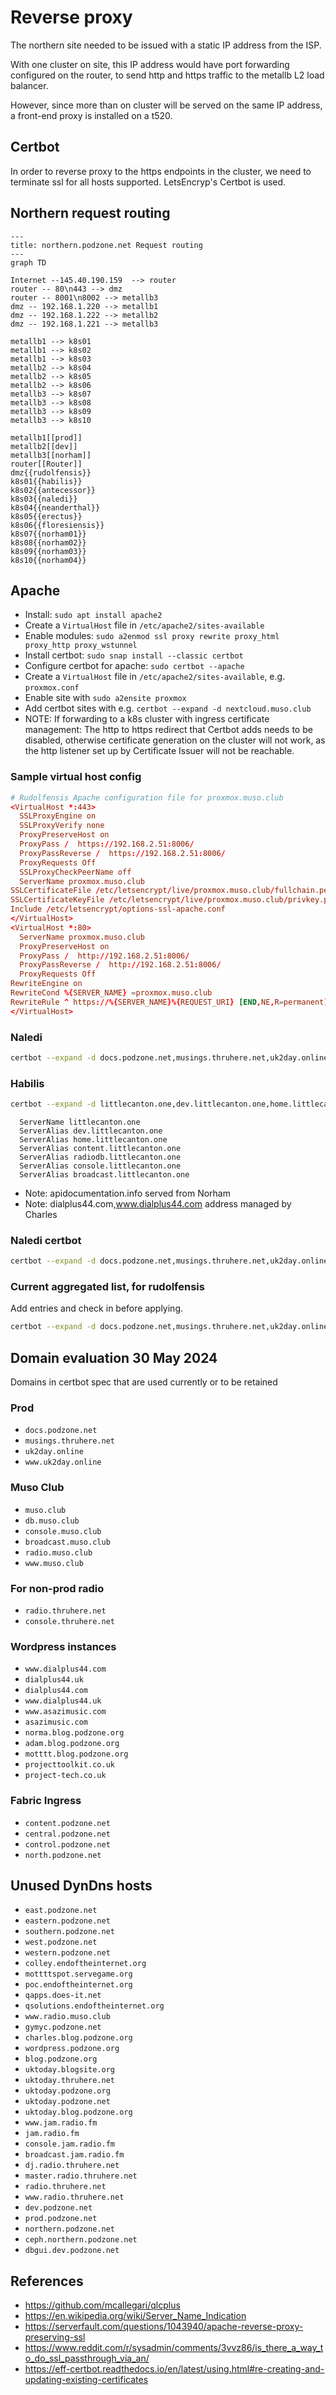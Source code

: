 # Reverse proxy

The northern site needed to be issued with a static IP address from the ISP.

With one cluster on site, this IP address would have port forwarding configured on the router, to send http and https traffic to the metallb L2 load balancer.

However, since more than on cluster will be served on the same IP address, a front-end proxy is installed on a t520.

## Certbot

In order to reverse proxy to the https endpoints in the cluster, we need to terminate ssl for all hosts supported. LetsEncryp's Certbot is used.

## Northern request routing

```mermaid
---
title: northern.podzone.net Request routing
---
graph TD

Internet --145.40.190.159  --> router
router -- 80\n443 --> dmz
router -- 8001\n8002 --> metallb3
dmz -- 192.168.1.220 --> metallb1
dmz -- 192.168.1.222 --> metallb2
dmz -- 192.168.1.221 --> metallb3

metallb1 --> k8s01
metallb1 --> k8s02
metallb1 --> k8s03
metallb2 --> k8s04
metallb2 --> k8s05
metallb2 --> k8s06
metallb3 --> k8s07
metallb3 --> k8s08
metallb3 --> k8s09
metallb3 --> k8s10

metallb1[[prod]]
metallb2[[dev]]
metallb3[[norham]]
router[[Router]]
dmz{{rudolfensis}}
k8s01{{habilis}}
k8s02{{antecessor}}
k8s03{{naledi}}
k8s04{{neanderthal}}
k8s05{{erectus}}
k8s06{{floresiensis}}
k8s07{{norham01}}
k8s08{{norham02}}
k8s09{{norham03}}
k8s10{{norham04}}
```

## Apache

- Install: `sudo apt install apache2`
- Create a `VirtualHost` file in `/etc/apache2/sites-available`
- Enable modules: `sudo a2enmod ssl proxy rewrite proxy_html proxy_http proxy_wstunnel`
- Install certbot: `sudo snap install --classic certbot`
- Configure certbot for apache: `sudo certbot --apache`
- Create a `VirtualHost` file in `/etc/apache2/sites-available`, e.g. `proxmox.conf`
- Enable site with `sudo a2ensite proxmox`
- Add certbot sites with e.g. `certbot --expand -d nextcloud.muso.club`
- NOTE: If forwarding to a k8s cluster with ingress certificate management: The http to https redirect that Certbot adds needs to be disabled, otherwise certificate generation on the cluster will not work, as the http listener set up by Certificate Issuer will not be reachable.

### Sample virtual host config

```conf
# Rudolfensis Apache configuration file for proxmox.muso.club
<VirtualHost *:443>
  SSLProxyEngine on
  SSLProxyVerify none
  ProxyPreserveHost on
  ProxyPass /  https://192.168.2.51:8006/
  ProxyPassReverse /  https://192.168.2.51:8006/
  ProxyRequests Off
  SSLProxyCheckPeerName off
  ServerName proxmox.muso.club
SSLCertificateFile /etc/letsencrypt/live/proxmox.muso.club/fullchain.pem
SSLCertificateKeyFile /etc/letsencrypt/live/proxmox.muso.club/privkey.pem
Include /etc/letsencrypt/options-ssl-apache.conf
</VirtualHost>
<VirtualHost *:80>
  ServerName proxmox.muso.club
  ProxyPreserveHost on
  ProxyPass /  http://192.168.2.51:8006/
  ProxyPassReverse /  http://192.168.2.51:8006/
  ProxyRequests Off
RewriteEngine on
RewriteCond %{SERVER_NAME} =proxmox.muso.club
RewriteRule ^ https://%{SERVER_NAME}%{REQUEST_URI} [END,NE,R=permanent]
</VirtualHost>
```

### Naledi

```bash
certbot --expand -d docs.podzone.net,musings.thruhere.net,uk2day.online,www.uk2day.online,muso.club,db.muso.club,console.muso.club,broadcast.muso.club,radio.muso.club,www.muso.club,content.podzone.net,nextcloud.muso.club,proxmox.muso.club,vpn.muso.club,littlecanton.one,dev.littlecanton.one,home.littlecanton.one,content.littlecanton.one,radiodb.littlecanton.one,console.littlecanton.one,broadcast.littlecanton.one
```

### Habilis

```bash
certbot --expand -d littlecanton.one,dev.littlecanton.one,home.littlecanton.one,content.littlecanton.one,radiodb.littlecanton.one,console.littlecanton.one,broadcast.littlecanton.one
```

```
  ServerName littlecanton.one
  ServerAlias dev.littlecanton.one
  ServerAlias home.littlecanton.one
  ServerAlias content.littlecanton.one
  ServerAlias radiodb.littlecanton.one
  ServerAlias console.littlecanton.one
  ServerAlias broadcast.littlecanton.one
```

- Note: apidocumentation.info served from Norham
- Note: dialplus44.com,www.dialplus44.com address managed by Charles

### Naledi certbot

```bash
certbot --expand -d docs.podzone.net,musings.thruhere.net,uk2day.online,www.uk2day.online,muso.club,db.muso.club,console.muso.club,broadcast.muso.club,radio.muso.club,www.muso.club,radio.thruhere.net,norma.blog.podzone.org,content.podzone.net,dialplus44.com,www.dialplus44.com,nextcloud.muso.club,proxmox.muso.club
```

### Current aggregated list, for rudolfensis

Add entries and check in before applying.

```bash
certbot --expand -d docs.podzone.net,musings.thruhere.net,uk2day.online,www.uk2day.online,muso.club,db.muso.club,console.muso.club,broadcast.muso.club,radio.muso.club,www.muso.club,radio.thruhere.net,console.thruhere.net,norma.blog.podzone.org,content.podzone.net,dialplus44.com,www.dialplus44.com,nextcloud.muso.club,proxmox.muso.club,vpn.muso.club
```

## Domain evaluation 30 May 2024

Domains in certbot spec that are used currently or to be retained

### Prod

- `docs.podzone.net`
- `musings.thruhere.net`
- `uk2day.online`
- `www.uk2day.online`

### Muso Club

- `muso.club`
- `db.muso.club`
- `console.muso.club`
- `broadcast.muso.club`
- `radio.muso.club`
- `www.muso.club`

### For non-prod radio

- `radio.thruhere.net`
- `console.thruhere.net`

### Wordpress instances

- `www.dialplus44.com`
- `dialplus44.uk`
- `dialplus44.com`
- `www.dialplus44.uk`
- `www.asazimusic.com`
- `asazimusic.com`
- `norma.blog.podzone.org`
- `adam.blog.podzone.org`
- `motttt.blog.podzone.org`
- `projecttoolkit.co.uk`
- `project-tech.co.uk`

### Fabric Ingress

- `content.podzone.net`
- `central.podzone.net`
- `control.podzone.net`
- `north.podzone.net`

## Unused DynDns hosts

- `east.podzone.net`
- `eastern.podzone.net`
- `southern.podzone.net`
- `west.podzone.net`
- `western.podzone.net`
- `colley.endoftheinternet.org`
- `mottttspot.servegame.org`
- `poc.endoftheinternet.org`
- `qapps.does-it.net`
- `qsolutions.endoftheinternet.org`
- `www.radio.muso.club`
- `gymyc.podzone.net`
- `charles.blog.podzone.org`
- `wordpress.podzone.org`
- `blog.podzone.org`
- `uktoday.blogsite.org`
- `uktoday.thruhere.net`
- `uktoday.podzone.org`
- `uktoday.podzone.net`
- `uktoday.blog.podzone.org`
- `www.jam.radio.fm`
- `jam.radio.fm`
- `console.jam.radio.fm`
- `broadcast.jam.radio.fm`
- `dj.radio.thruhere.net`
- `master.radio.thruhere.net`
- `radio.thruhere.net`
- `www.radio.thruhere.net`
- `dev.podzone.net`
- `prod.podzone.net`
- `northern.podzone.net`
- `ceph.northern.podzone.net`
- `dbgui.dev.podzone.net`

## References

- <https://github.com/mcallegari/qlcplus>
- <https://en.wikipedia.org/wiki/Server_Name_Indication>
- <https://serverfault.com/questions/1043940/apache-reverse-proxy-preserving-ssl>
- <https://www.reddit.com/r/sysadmin/comments/3vvz86/is_there_a_way_to_do_ssl_passthrough_via_an/>
- <https://eff-certbot.readthedocs.io/en/latest/using.html#re-creating-and-updating-existing-certificates>
